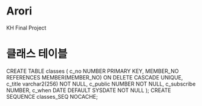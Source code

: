 # Arori
KH Final Project

# 클래스 테이블
CREATE  TABLE classes ( 
c_no NUMBER PRIMARY KEY,
MEMBER_NO REFERENCES MEMBER(MEMBER_NO) ON DELETE CASCADE UNIQUE,
c_title varchar2(256) NOT NULL,
c_public NUMBER NOT NULL,
c_subscribe NUMBER,
c_when DATE DEFAULT SYSDATE NOT NULL
);
CREATE SEQUENCE classes_SEQ NOCACHE;
